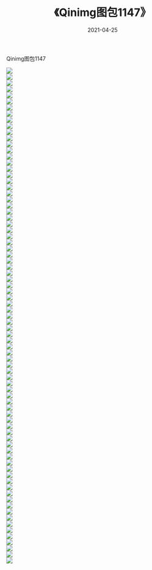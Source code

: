 ﻿---
layout: post
title:  《Qinimg图包1147》
date:   2021-04-25
img: http://imgx.orgx.ga/Qinimg图包/Qinimg图包1147/000.jpg
categories: [美女, 清纯, 唯美]
---

Qinimg图包1147

 ![](http://imgx.orgx.ga/Qinimg图包/Qinimg图包1147/001.jpg) <br>![](http://imgx.orgx.ga/Qinimg图包/Qinimg图包1147/002.jpg) <br>![](http://imgx.orgx.ga/Qinimg图包/Qinimg图包1147/003.jpg) <br>![](http://imgx.orgx.ga/Qinimg图包/Qinimg图包1147/004.jpg) <br>![](http://imgx.orgx.ga/Qinimg图包/Qinimg图包1147/005.jpg) <br>![](http://imgx.orgx.ga/Qinimg图包/Qinimg图包1147/006.jpg) <br>![](http://imgx.orgx.ga/Qinimg图包/Qinimg图包1147/007.jpg) <br>![](http://imgx.orgx.ga/Qinimg图包/Qinimg图包1147/008.jpg) <br>![](http://imgx.orgx.ga/Qinimg图包/Qinimg图包1147/009.jpg) <br>![](http://imgx.orgx.ga/Qinimg图包/Qinimg图包1147/010.jpg) <br>![](http://imgx.orgx.ga/Qinimg图包/Qinimg图包1147/011.jpg) <br>![](http://imgx.orgx.ga/Qinimg图包/Qinimg图包1147/012.jpg) <br>![](http://imgx.orgx.ga/Qinimg图包/Qinimg图包1147/013.jpg) <br>![](http://imgx.orgx.ga/Qinimg图包/Qinimg图包1147/014.jpg) <br>![](http://imgx.orgx.ga/Qinimg图包/Qinimg图包1147/015.jpg) <br>![](http://imgx.orgx.ga/Qinimg图包/Qinimg图包1147/016.jpg) <br>![](http://imgx.orgx.ga/Qinimg图包/Qinimg图包1147/017.jpg) <br>![](http://imgx.orgx.ga/Qinimg图包/Qinimg图包1147/018.jpg) <br>![](http://imgx.orgx.ga/Qinimg图包/Qinimg图包1147/019.jpg) <br>![](http://imgx.orgx.ga/Qinimg图包/Qinimg图包1147/020.jpg) <br>![](http://imgx.orgx.ga/Qinimg图包/Qinimg图包1147/021.jpg) <br>![](http://imgx.orgx.ga/Qinimg图包/Qinimg图包1147/022.jpg) <br>![](http://imgx.orgx.ga/Qinimg图包/Qinimg图包1147/023.jpg) <br>![](http://imgx.orgx.ga/Qinimg图包/Qinimg图包1147/024.jpg) <br>![](http://imgx.orgx.ga/Qinimg图包/Qinimg图包1147/025.jpg) <br>![](http://imgx.orgx.ga/Qinimg图包/Qinimg图包1147/026.jpg) <br>![](http://imgx.orgx.ga/Qinimg图包/Qinimg图包1147/027.jpg) <br>![](http://imgx.orgx.ga/Qinimg图包/Qinimg图包1147/028.jpg) <br>![](http://imgx.orgx.ga/Qinimg图包/Qinimg图包1147/029.jpg) <br>![](http://imgx.orgx.ga/Qinimg图包/Qinimg图包1147/030.jpg) <br>![](http://imgx.orgx.ga/Qinimg图包/Qinimg图包1147/031.jpg) <br>![](http://imgx.orgx.ga/Qinimg图包/Qinimg图包1147/032.jpg) <br>![](http://imgx.orgx.ga/Qinimg图包/Qinimg图包1147/033.jpg) <br>![](http://imgx.orgx.ga/Qinimg图包/Qinimg图包1147/034.jpg) <br>![](http://imgx.orgx.ga/Qinimg图包/Qinimg图包1147/035.jpg) <br>![](http://imgx.orgx.ga/Qinimg图包/Qinimg图包1147/036.jpg) <br>![](http://imgx.orgx.ga/Qinimg图包/Qinimg图包1147/037.jpg) <br>![](http://imgx.orgx.ga/Qinimg图包/Qinimg图包1147/038.jpg) <br>![](http://imgx.orgx.ga/Qinimg图包/Qinimg图包1147/039.jpg) <br>![](http://imgx.orgx.ga/Qinimg图包/Qinimg图包1147/040.jpg) <br>![](http://imgx.orgx.ga/Qinimg图包/Qinimg图包1147/041.jpg) <br>![](http://imgx.orgx.ga/Qinimg图包/Qinimg图包1147/042.jpg) <br>![](http://imgx.orgx.ga/Qinimg图包/Qinimg图包1147/043.jpg) <br>![](http://imgx.orgx.ga/Qinimg图包/Qinimg图包1147/044.jpg) <br>![](http://imgx.orgx.ga/Qinimg图包/Qinimg图包1147/045.jpg) <br>![](http://imgx.orgx.ga/Qinimg图包/Qinimg图包1147/046.jpg) <br>![](http://imgx.orgx.ga/Qinimg图包/Qinimg图包1147/047.jpg) <br>![](http://imgx.orgx.ga/Qinimg图包/Qinimg图包1147/048.jpg) <br>![](http://imgx.orgx.ga/Qinimg图包/Qinimg图包1147/049.jpg) <br>![](http://imgx.orgx.ga/Qinimg图包/Qinimg图包1147/050.jpg) <br>![](http://imgx.orgx.ga/Qinimg图包/Qinimg图包1147/051.jpg) <br>![](http://imgx.orgx.ga/Qinimg图包/Qinimg图包1147/052.jpg) <br>![](http://imgx.orgx.ga/Qinimg图包/Qinimg图包1147/053.jpg) <br>![](http://imgx.orgx.ga/Qinimg图包/Qinimg图包1147/054.jpg) <br>![](http://imgx.orgx.ga/Qinimg图包/Qinimg图包1147/055.jpg) <br>![](http://imgx.orgx.ga/Qinimg图包/Qinimg图包1147/056.jpg) <br>![](http://imgx.orgx.ga/Qinimg图包/Qinimg图包1147/057.jpg) <br>![](http://imgx.orgx.ga/Qinimg图包/Qinimg图包1147/058.jpg) <br>![](http://imgx.orgx.ga/Qinimg图包/Qinimg图包1147/059.jpg) <br>![](http://imgx.orgx.ga/Qinimg图包/Qinimg图包1147/060.jpg) <br>![](http://imgx.orgx.ga/Qinimg图包/Qinimg图包1147/061.jpg) <br>![](http://imgx.orgx.ga/Qinimg图包/Qinimg图包1147/062.jpg) <br>![](http://imgx.orgx.ga/Qinimg图包/Qinimg图包1147/063.jpg) <br>![](http://imgx.orgx.ga/Qinimg图包/Qinimg图包1147/064.jpg) <br>![](http://imgx.orgx.ga/Qinimg图包/Qinimg图包1147/065.jpg) <br>![](http://imgx.orgx.ga/Qinimg图包/Qinimg图包1147/066.jpg) <br>![](http://imgx.orgx.ga/Qinimg图包/Qinimg图包1147/067.jpg) <br>![](http://imgx.orgx.ga/Qinimg图包/Qinimg图包1147/068.jpg) <br>![](http://imgx.orgx.ga/Qinimg图包/Qinimg图包1147/069.jpg) <br>![](http://imgx.orgx.ga/Qinimg图包/Qinimg图包1147/070.jpg) <br>![](http://imgx.orgx.ga/Qinimg图包/Qinimg图包1147/071.jpg) <br>![](http://imgx.orgx.ga/Qinimg图包/Qinimg图包1147/072.jpg) <br>![](http://imgx.orgx.ga/Qinimg图包/Qinimg图包1147/073.jpg) <br>![](http://imgx.orgx.ga/Qinimg图包/Qinimg图包1147/074.jpg) <br>![](http://imgx.orgx.ga/Qinimg图包/Qinimg图包1147/075.jpg) <br>![](http://imgx.orgx.ga/Qinimg图包/Qinimg图包1147/076.jpg) <br>![](http://imgx.orgx.ga/Qinimg图包/Qinimg图包1147/077.jpg) <br>![](http://imgx.orgx.ga/Qinimg图包/Qinimg图包1147/078.jpg) <br>![](http://imgx.orgx.ga/Qinimg图包/Qinimg图包1147/079.jpg) <br>![](http://imgx.orgx.ga/Qinimg图包/Qinimg图包1147/080.jpg) <br>![](http://imgx.orgx.ga/Qinimg图包/Qinimg图包1147/081.jpg) <br>